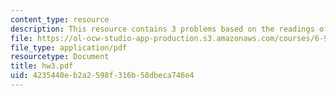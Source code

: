 ```yaml
---
content_type: resource
description: This resource contains 3 problems based on the readings of the course.
file: https://ol-ocw-studio-app-production.s3.amazonaws.com/courses/6-972-algebraic-techniques-and-semidefinite-optimization-spring-2006/4235440eb2a2598f316b58dbeca746e4_hw3.pdf
file_type: application/pdf
resourcetype: Document
title: hw3.pdf
uid: 4235440e-b2a2-598f-316b-58dbeca746e4
---
```

